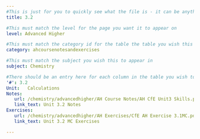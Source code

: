 ```yaml
---
#This is just for you to quickly see what the file is - it can be anything you want
title: 3.2

#This must match the level for the page you want it to appear on
level: Advanced Higher

#This must match the category id for the table the table you wish this to appear in
category: ahcoursenotesandexercises

#This must match the subject you wish this to appear in
subject: Chemistry

#There should be an entry here for each column in the table you wish to populate:
'#': 3.2
Unit: 	Calculations
Notes:
   url: /chemistry/advancedhigher/AH Course Notes/AH CfE Unit3 Skills.pdf
   link_text: Unit 3.2 Notes
Exercises:
   url: /chemistry/advancedhigher/AH Exercises/CfE AH Exercise 3.1MC.pdf
   link_text: Unit 3.2 MC Exercises

---
```

